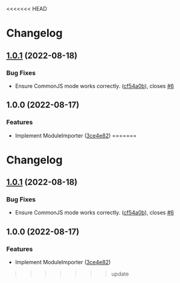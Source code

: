 <<<<<<< HEAD
# Changelog

## [1.0.1](https://github.com/humanwhocodes/module-importer/compare/v1.0.0...v1.0.1) (2022-08-18)


### Bug Fixes

* Ensure CommonJS mode works correctly. ([cf54a0b](https://github.com/humanwhocodes/module-importer/commit/cf54a0b998085066fbe1776dd0b4cacd808cc192)), closes [#6](https://github.com/humanwhocodes/module-importer/issues/6)

## 1.0.0 (2022-08-17)


### Features

* Implement ModuleImporter ([3ce4e82](https://www.github.com/humanwhocodes/module-importer/commit/3ce4e820c30c114e787bfed00a0966ac4772f563))
=======
# Changelog

## [1.0.1](https://github.com/humanwhocodes/module-importer/compare/v1.0.0...v1.0.1) (2022-08-18)


### Bug Fixes

* Ensure CommonJS mode works correctly. ([cf54a0b](https://github.com/humanwhocodes/module-importer/commit/cf54a0b998085066fbe1776dd0b4cacd808cc192)), closes [#6](https://github.com/humanwhocodes/module-importer/issues/6)

## 1.0.0 (2022-08-17)


### Features

* Implement ModuleImporter ([3ce4e82](https://www.github.com/humanwhocodes/module-importer/commit/3ce4e820c30c114e787bfed00a0966ac4772f563))
>>>>>>> update
